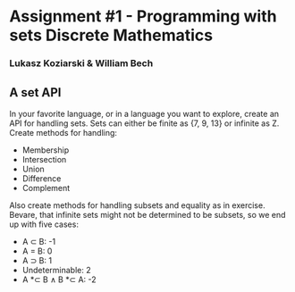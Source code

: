 # Assignment #1 - Programming with sets Discrete Mathematics
### Lukasz Koziarski & William Bech

## A set API
In your favorite language, or in a language you want to explore, create an
API for handling sets. Sets can either be finite as {7, 9, 13} or infinite as Z.
Create methods for handling:
* Membership
* Intersection
* Union
* Difference
* Complement

Also create methods for handling subsets and equality as in exercise. Bevare,
that infinite sets might not be determined to be subsets, so we end up with
five cases:
* A ⊂ B: -1
* A = B: 0
* A ⊃ B: 1
* Undeterminable: 2
* A *⊂ B ∧ B *⊂ A: -2
